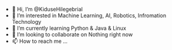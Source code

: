 - 👋 Hi, I’m @KiduseHilegebrial
- 👀 I’m interested in Machine Learning, AI, Robotics, Infromation Technology
- 🌱 I’m currently learning Python & Java & Linux
- 💞️ I’m looking to collaborate on Nothing right now
- 📫 How to reach me ...
<!---
KiduseHilegebrial/KiduseHilegebrial is a ✨ special ✨ repository because its `README.md` (this file) appears on your GitHub profile.
You can click the Preview link to take a look at your changes.
--->
